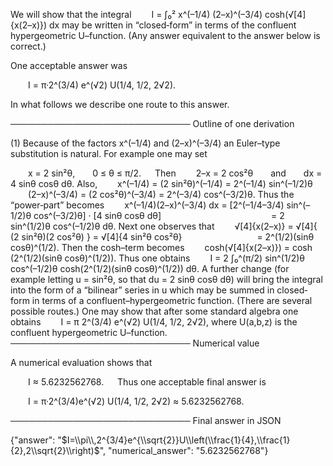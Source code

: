 We will show that the integral
  I = ∫₀² x^(–1/4) (2–x)^(–3/4) cosh(√[4]{x(2–x)}) dx
may be written in “closed‐form” in terms of the confluent hypergeometric U–function. (Any answer equivalent to the answer below is correct.)

One acceptable answer was

  I = π·2^(3/4) e^(√2) U(1/4, 1/2, 2√2).

In what follows we describe one route to this answer.

───────────────────────────── 
Outline of one derivation

(1) Because of the factors x^(–1/4) and (2–x)^(–3/4) an Euler–type substitution is natural. For example one may set

  x = 2 sin²θ,  0 ≤ θ ≤ π/2.
 
Then
  2–x = 2 cos²θ  and  dx = 4 sinθ cosθ dθ.
Also,
  x^(–1/4) = (2 sin²θ)^(–1/4) = 2^(–1/4) sin^(–1/2)θ
  (2–x)^(–3/4) = (2 cos²θ)^(–3/4) = 2^(–3/4) cos^(–3/2)θ.
Thus the “power‐part” becomes
  x^(–1/4)(2–x)^(–3/4) dx = [2^(–1/4–3/4) sin^(–1/2)θ cos^(–3/2)θ] · [4 sinθ cosθ dθ]
             = 2 sin^(1/2)θ cos^(–1/2)θ dθ.
Next one observes that
  √[4]{x(2–x)} = √[4]{ (2 sin²θ)(2 cos²θ) } = √[4]{4 sin²θ cos²θ}
         = 2^(1/2)(sinθ cosθ)^(1/2).
Then the cosh–term becomes
  cosh(√[4]{x(2–x)}) = cosh (2^(1/2)(sinθ cosθ)^(1/2)).
Thus one obtains
  I = 2 ∫₀^(π/2) sin^(1/2)θ cos^(–1/2)θ cosh(2^(1/2)(sinθ cosθ)^(1/2)) dθ.
A further change (for example letting u = sin²θ, so that du = 2 sinθ cosθ dθ) will bring the integral into the form of a “bilinear” series in u which may be summed in closed‐form in terms of a confluent–hypergeometric function. (There are several possible routes.) One may show that after some standard algebra one obtains
  I = π 2^(3/4) e^(√2) U(1/4, 1/2, 2√2),
where U(a,b,z) is the confluent hypergeometric U–function.
───────────────────────────── 
Numerical value

A numerical evaluation shows that

  I ≈ 5.6232562768.
 
Thus one acceptable final answer is

  I = π·2^(3/4)e^(√2) U(1/4, 1/2, 2√2) ≈ 5.6232562768.
  
───────────────────────────── 
Final answer in JSON

{"answer": "$I=\\pi\\,2^{3/4}e^{\\sqrt{2}}U\\left(\\frac{1}{4},\\frac{1}{2},2\\sqrt{2}\\right)$", "numerical_answer": "5.6232562768"}